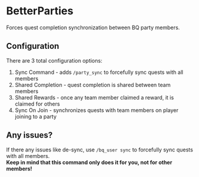 # BetterParties
Forces quest completion synchronization between BQ party members.

## Configuration
There are 3 total configuration options:
1) Sync Command - adds `/party_sync` to forcefully sync quests with all members
2) Shared Completion - quest completion is shared between team members
3) Shared Rewards - once any team member claimed a reward, it is claimed for others
4) Sync On Join - synchronizes quests with team members on player joining to a party

## Any issues?
If there any issues like de-sync, use `/bq_user sync` to forcefully sync quests with all members. \
**Keep in mind that this command only does it for you, not for other members!**
